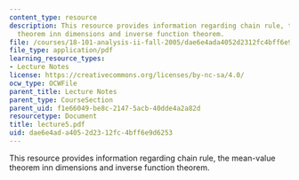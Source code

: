 ```yaml
---
content_type: resource
description: This resource provides information regarding chain rule, the mean-value
  theorem inn dimensions and inverse function theorem.
file: /courses/18-101-analysis-ii-fall-2005/dae6e4ada4052d2312fc4bff6e9d6253_lecture5.pdf
file_type: application/pdf
learning_resource_types:
- Lecture Notes
license: https://creativecommons.org/licenses/by-nc-sa/4.0/
ocw_type: OCWFile
parent_title: Lecture Notes
parent_type: CourseSection
parent_uid: f1e66049-be8c-2147-5acb-40dde4a2a82d
resourcetype: Document
title: lecture5.pdf
uid: dae6e4ad-a405-2d23-12fc-4bff6e9d6253
---
```

This resource provides information regarding chain rule, the mean-value theorem inn dimensions and inverse function theorem.